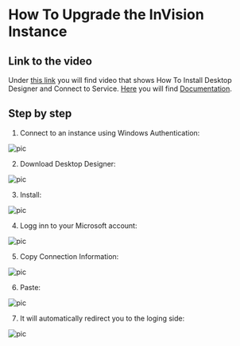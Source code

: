 # How To Upgrade the InVision Instance

## Link to the video

Under [this link](https://profitbasedocs.blob.core.windows.net/videos/Installation%20and%20Setup%20-%20Install%20Desktop%20Designer%20and%20Connect%20to%20Service.mp4) you will find video that shows How To Install Desktop Designer and Connect to Service. [Here](../installation.md) you will find [Documentation](../installation.md).
<br/>


## Step by step


1. Connect to an instance using Windows Authentication:

![pic](https://profitbasedocs.blob.core.windows.net/images/HTinstall%20(1).png)

2. Download Desktop Designer:

![pic](https://profitbasedocs.blob.core.windows.net/images/HTinstall%20(2).png)

3. Install:

![pic](https://profitbasedocs.blob.core.windows.net/images/HTinstall%20(3).png)


4. Logg inn to your Microsoft account:

![pic](https://profitbasedocs.blob.core.windows.net/images/HTinstall%20(6).png)

5. Copy Connection Information:

![pic](https://profitbasedocs.blob.core.windows.net/images/HTinstall%20(4).png)


6. Paste:

![pic](https://profitbasedocs.blob.core.windows.net/images/HTinstall%20(7).png)

7. It will automatically redirect you to the loging side:

![pic](https://profitbasedocs.blob.core.windows.net/images/HTinstall%20(8).png)
